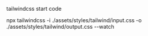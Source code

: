 tailwindcss start code

npx tailwindcss -i ./assets/styles/tailwind/input.css -o ./assets/styles/tailwind/output.css --watch
